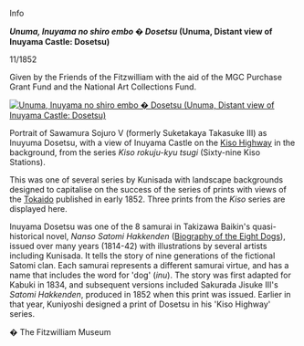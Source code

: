 Info

**_Unuma, Inuyama no shiro embo � Dosetsu_ (Unuma, Distant view of Inuyama Castle: Dosetsu)**

11/1852

Given by the Friends of the Fitzwilliam with the aid of the MGC Purchase Grant Fund and the National Art Collections Fund.

[![Unuma, Inuyama no shiro embo � Dosetsu (Unuma, Distant view of Inuyama Castle: Dosetsu)](P.65-1999_small.jpg)](KUN/kunp65.htm)

Portrait of Sawamura Sojuro V (formerly Suketakaya Takasuke III) as Inuyuma Dosetsu, with a view of Inuyama Castle on the [Kiso Highway](Group22.htm) in the background, from the series _Kiso rokuju-kyu tsugi_ (Sixty-nine Kiso Stations).

This was one of several series by Kunisada with landscape backgrounds designed to capitalise on the success of the series of prints with views of the [Tokaido](Group1.htm) published in early 1852. Three prints from the _Kiso_ series are displayed here.

Inuyama Dosetsu was one of the 8 samurai in Takizawa Baikin's quasi-historical novel, _Nanso Satomi Hakkenden_ ([Biography of the Eight Dogs](Group23.htm)), issued over many years (1814-42) with illustrations by several artists including Kunisada. It tells the story of nine generations of the fictional Satomi clan. Each samurai represents a different samurai virtue, and has a name that includes the word for 'dog' (_inu_). The story was first adapted for Kabuki in 1834, and subsequent versions included Sakurada Jisuke III's _Satomi Hakkenden_, produced in 1852 when this print was issued. Earlier in that year, Kuniyoshi designed a print of Dosetsu in his 'Kiso Highway' series.



� The Fitzwilliam Museum
